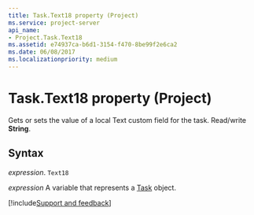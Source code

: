```yaml
---
title: Task.Text18 property (Project)
ms.service: project-server
api_name:
- Project.Task.Text18
ms.assetid: e74937ca-b6d1-3154-f470-8be99f2e6ca2
ms.date: 06/08/2017
ms.localizationpriority: medium
---
```



# Task.Text18 property (Project)

Gets or sets the value of a local Text custom field for the task. Read/write **String**.


## Syntax

_expression_. `Text18`

_expression_ A variable that represents a [Task](./Project.Task.md) object.

[!include[Support and feedback](~/includes/feedback-boilerplate.md)]